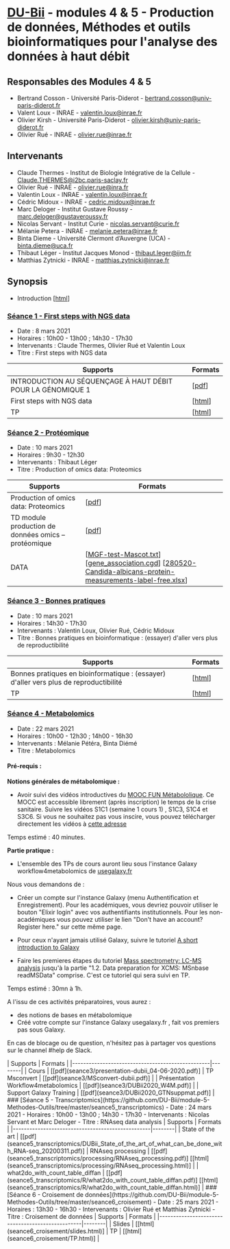 # [DU-Bii](https://du-bii.github.io/accueil) - modules 4 & 5 - Production de données, Méthodes et outils bioinformatiques pour l'analyse des données à haut débit

## Responsables des Modules 4 & 5
* Bertrand Cosson - Université Paris-Diderot - bertrand.cosson@univ-paris-diderot.fr
* Valent Loux - INRAE - valentin.loux@inrae.fr
* Olivier Kirsh - Université Paris-Diderot - olivier.kirsh@univ-paris-diderot.fr
* Olivier Rué - INRAE - olivier.rue@inrae.fr

## Intervenants
* Claude Thermes - Institut de Biologie Intégrative de la Cellule - Claude.THERMES@i2bc.paris-saclay.fr
* Olivier Rué - INRAE - olivier.rue@inra.fr
* Valentin Loux - INRAE - valentin.loux@inrae.fr
* Cédric Midoux - INRAE - cedric.midoux@inrae.fr
* Marc Deloger - Institut Gustave Roussy - marc.deloger@gustaveroussy.fr
* Nicolas Servant - Institut Curie - nicolas.servant@curie.fr
* Mélanie Petera - INRAE - melanie.petera@inrae.fr
* Binta Dieme - Université Clermont d’Auvergne (UCA) - binta.dieme@uca.fr
* Thibaut Léger - Institut Jacques Monod - thibaut.leger@ijm.fr
* Matthias Zytnicki - INRAE - matthias.zytnicki@inrae.fr

## Synopsis

- Introduction [[html](introduction/introduction.html)]

### [Séance 1 - First steps with NGS data](https://github.com/DU-Bii/module-5-Methodes-Outils/tree/master/seance1_NGS)

- Date : 8 mars 2021
- Horaires : 10h00 - 13h00 ; 14h30 - 17h30
- Intervenants : Claude Thermes, Olivier Rué et Valentin Loux
- Titre : First steps with NGS data


| Supports | Formats |
|--------------------------------------------------|--------|
| INTRODUCTION AU SÉQUENÇAGE À HAUT DÉBIT POUR LA GÉNOMIQUE 1 | [[pdf](seance1_NGS/20210308_DUBII_THERMES.pdf)]  |
| First steps with NGS data | [[html](seance1_NGS/slides.html)] |
| TP | [[html](seance1_NGS/TP.html)] |


###  [Séance 2 - Protéomique](https://github.com/DU-Bii/module-5-Methodes-Outils/tree/master/seance2_proteomics)

- Date : 10 mars 2021
- Horaires : 9h30 - 12h30
- Intervenants : Thibaut Léger
- Titre : Production of omics data: Proteomics


| Supports | Formats |
|--------------------------------------------------|--------|
|  Production of omics data: Proteomics| [[pdf](seance2_proteomics/PDF/100321-DUBii-TLeger.pdf)]  |
| TD module production de données omics – protéomique | [[pdf](seance2_proteomics/TP/DUBii-080321-TD.pdf)] |
| DATA | [[MGF-test-Mascot.txt](seance2_proteomics/DATA/MGF-test-Mascot.txt)]   [[gene_association.cgd](seance2_proteomics/DATA/gene_association.cgd)] [[280520-Candida-albicans-protein-measurements-label-free.xlsx](seance2_proteomics/DATA/280520-Candida-albicans-protein-measurements-label-free.xlsx)]|


###  [Séance 3 - Bonnes pratiques](https://github.com/DU-Bii/module-5-Methodes-Outils/tree/master/seance3_goodpractices)

- Date : 10 mars 2021
- Horaires : 14h30 - 17h30
- Intervenants : Valentin Loux, Olivier Rué, Cédric Midoux
- Titre : Bonnes pratiques en bioinformatique : (essayer) d'aller vers plus de reproductibilité

| Supports | Formats |
|--------------------------------------------------|--------|
| Bonnes pratiques en bioinformatique : (essayer) d'aller vers plus de reproductibilité | [[html](seance3_goodpractices/slides.html)]  |
| TP | [[html](seance3_goodpractices/TP.html)] |

###  [Séance 4 - Metabolomics](https://github.com/DU-Bii/module-5-Methodes-Outils/tree/master/seance4_metabolomics)

- Date : 22 mars 2021
- Horaires : 10h00 - 12h30 ; 14h00 - 16h30
- Intervenants : Mélanie Pétéra, Binta Diémé
- Titre : Metabolomics


#### Pré-requis :

**Notions générales de métabolomique :**

- Avoir suivi des vidéos introductives du [MOOC FUN Métabololique](https://www.fun-mooc.fr/courses/course-v1:cnrs+136001+session01/about  
). Ce MOCC est accessible librement (après inscription) le temps de la crise sanitaire. Suivre les vidéos S1C1 (semaine 1 cours 1) , S1C3, S1C4 et S3C6. 
Si vous ne souhaitez pas vous inscire, vous pouvez télécharger directement les vidéos à [cette adresse](https://pfem.clermont.inra.fr/pydio/public/617c6e)

Temps estimé : 40 minutes.

**Partie pratique :**


- L'ensemble des TPs de cours auront lieu sous l'instance Galaxy workflow4metabolomics de [usegalaxy.fr](https://workflow4metabolomics.usegalaxy.fr)

Nous vous demandons de :
- Créer un compte sur l'instance Galaxy (menu Authentification et Enregistrement). Pour les académiques, vous devriez pouvoir utiliser le bouton "Elixir login" avec vos authentifiants institutionnels. Pour les non-académiques vous pouvez utiliser le lien "Don't have an account? Register here." sur cette même page.

- Pour ceux n'ayant jamais utilisé Galaxy, suivre le tutoriel [A short introduction to Galaxy](https://galaxyproject.github.io/training-material/topics/introduction/tutorials/galaxy-intro-short/tutorial.html) 

- Faire les premieres étapes du tutoriel [Mass spectrometry: LC-MS analysis](https://galaxyproject.github.io/training-material/topics/metabolomics/tutorials/lcms/tutorial.html)  jusqu'à la partie "1.2. Data preparation for XCMS: MSnbase readMSData" comprise. C'est ce tutoriel qui sera suivi en TP. 

Temps estimé : 30mn à 1h.

A l'issu de ces activités préparatoires, vous aurez :
- des notions de bases en métabolomique
- Créé votre compte sur l'instance Galaxy usegalaxy.fr , fait vos premiers pas sous Galaxy. 

En cas de blocage ou de question, n'hésitez pas à partager vos questions sur le channel #help de Slack.

<!-->
| Supports | Formats |
|--------------------------------------------------|--------|
| Cours | [[pdf](seance3/presentation-dubii_04-06-2020.pdf)]
| TP Msconvert | [[pdf](seance3/MSconvert-dubii.pdf)]  |
| Présentation Workflow4metabolomics | [[pdf](seance3/DUBii2020_W4M.pdf)] |
| Support Galaxy Training  | [[pdf](seance3/DUBii2020_GTNsuppmat.pdf)] |







### [Séance 5 - Transcriptomics](https://github.com/DU-Bii/module-5-Methodes-Outils/tree/master/seance5_transcriptomics)

- Date : 24 mars 2021
- Horaires : 10h00 - 13h00 ; 14h30 - 17h30
- Intervenants : Nicolas Servant et Marc Deloger
- Titre : RNAseq data analysis

| Supports | Formats |
|--------------------------------------------------|--------|
| State of the art | [[pdf](seance5_transcriptomics/DUBii_State_of_the_art_of_what_can_be_done_with_RNA-seq_20200311.pdf)]
| RNAseq processing | [[pdf](seance5_transcriptomics/processing/RNAseq_processing.pdf)] [[html](seance5_transcriptomics/processing/RNAseq_processing.html)]  |
| what2do_with_count_table_diffan | [[pdf](seance5_transcriptomics/R/what2do_with_count_table_diffan.pdf)] [[html](seance5_transcriptomics/R/what2do_with_count_table_diffan.html)] |



### [Séance 6 - Croisement de données](https://github.com/DU-Bii/module-5-Methodes-Outils/tree/master/seance6_croisement)

- Date : 25 mars 2021
- Horaires : 13h30 - 16h30
- Intervenants : Olivier Rué et Matthias Zytnicki
- Titre : Croisement de données


| Supports | Formats |
|--------------------------------------------------|--------|
| Slides | [[html](seance6_croisement/slides.html)]
| TP | [[html](seance6_croisement/TP.html)]  |

